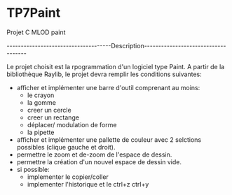 # TP7Paint
 Projet C MLOD paint
 
-------------------------------------Description------------------------------------

Le projet choisit est la rpogrammation d'un logiciel type Paint.
A partir de la bibliothèque Raylib, le projet devra remplir les conditions suivantes:
   * afficher et implémenter une barre d'outil comprenant au moins:
        - le crayon 
        - la gomme 
        - creer un cercle 
        - creer un rectange
        - déplacer/ modulation de forme
        - la pipette
   * afficher et implémenter une pallette de couleur avec 2 selctions possibles (clique gauche et droit).
   * permettre le zoom et de-zoom de l'espace de dessin.
   * permettre la création d'un nouvel espace de dessin vide.
   * si possible:
        - implementer le copier/coller
        - implementer l'historique et le ctrl+z ctrl+y